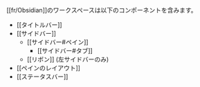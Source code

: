 [[fr/Obsidian]]のワークスペースは以下のコンポーネントを含みます。

- [[タイトルバー]]
- [[サイドバー]]
	- [[サイドバー#ペイン]]
		- [[サイドバー#タブ]]
	- [[リボン]] (左サイドバーのみ)
- [[ペインのレイアウト]]
- [[ステータスバー]]

